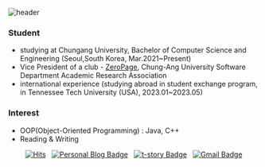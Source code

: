 ![header](https://capsule-render.vercel.app/api?type=waving&color=auto&height=300&section=header&text=welcome&fontSize=90&animation=fadeIn&fontAlignY=38&desc=Ji-Min,%20Lim's%20GitHub%20Profile&descAlignY=51&descAlign=62)
### Student
- studying at Chungang University, Bachelor of Computer Science and Engineering (Seoul,South Korea, Mar.2021~Present)
- Vice President of a club - [ZeroPage](https://zp-portal.org/), Chung-Ang University Software Department Academic Research Association
- international experience (studying abroad in student exchange program, in Tennessee Tech University (USA), 2023.01~2023.05)

### Interest

- OOP(Object-Oriented Programming) : Java, C++
- Reading & Writing

<div align=center>
	
[![Hits](https://hits.seeyoufarm.com/api/count/incr/badge.svg?url=https%3A%2F%2Fgithub.com%2Fhyun-hyang%2Fhit-counter&count_bg=%238351C2&title_bg=%black&title=visitors&edge_flat=true)](https://hits.seeyoufarm.com) &nbsp;
[![Personal Blog Badge](http://img.shields.io/badge/-Personal%20blog-ff69b4?style=social&logo=4chan&logoColor=black&link=https://www.hyun-hyang.com/)](https://www.hyun-hyang.com/) &nbsp;
[![t-story Badge](http://img.shields.io/badge/tstory-ff69b4?style=social&logo=4chan&logoColor=black&link=https://hyun-hyang.tistory.com/)](https://hyun-hyang.tistory.com/) &nbsp;
[![Gmail Badge](https://img.shields.io/badge/Gmail-d14836?style=flat-square&logo=Gmail&logoColor=white&link=mailto:jylim3060@gmail.com)](mailto:jylim3060@gmail.com)
	
</div>

<!--
**hyun-hyang/hyun-hyang** is a ✨ _special_ ✨ repository because its `README.md` (this file) appears on your GitHub profile.

Here are some ideas to get you started:

- 🔭 I’m currently working on ...
- 🌱 I’m currently learning ...
- 👯 I’m looking to collaborate on ...
- 🤔 I’m looking for help with ...
- 💬 Ask me about ...
- 📫 How to reach me: ...
- 😄 Pronouns: ...
- ⚡ Fun fact: ...
-->

